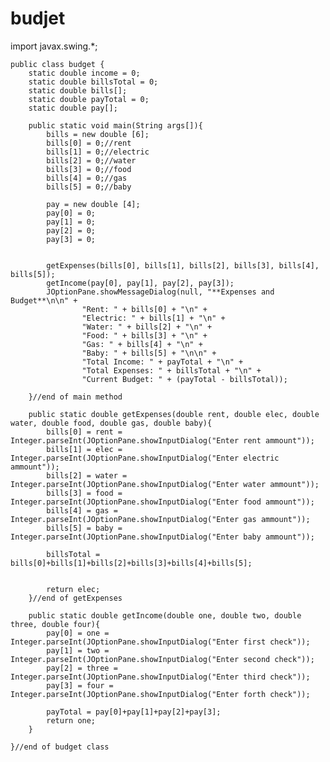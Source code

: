 # budjet
import javax.swing.*;
	
	public class budget {
		static double income = 0;
		static double billsTotal = 0;
		static double bills[];
		static double payTotal = 0;
		static double pay[];
		
		public static void main(String args[]){
			bills = new double [6];
			bills[0] = 0;//rent
			bills[1] = 0;//electric
			bills[2] = 0;//water
			bills[3] = 0;//food
			bills[4] = 0;//gas
			bills[5] = 0;//baby
			
			pay = new double [4];
			pay[0] = 0;
			pay[1] = 0;
			pay[2] = 0;
			pay[3] = 0;

			
			getExpenses(bills[0], bills[1], bills[2], bills[3], bills[4], bills[5]);
			getIncome(pay[0], pay[1], pay[2], pay[3]);
			JOptionPane.showMessageDialog(null, "**Expenses and Budget**\n\n" + 
					"Rent: " + bills[0] + "\n" + 
					"Electric: " + bills[1] + "\n" +
					"Water: " + bills[2] + "\n" +
					"Food: " + bills[3] + "\n" +
					"Gas: " + bills[4] + "\n" +
					"Baby: " + bills[5] + "\n\n" +
					"Total Income: " + payTotal + "\n" +
					"Total Expenses: " + billsTotal + "\n" +
					"Current Budget: " + (payTotal - billsTotal));

		}//end of main method
		
		public static double getExpenses(double rent, double elec, double water, double food, double gas, double baby){
			bills[0] = rent = Integer.parseInt(JOptionPane.showInputDialog("Enter rent ammount"));
			bills[1] = elec = Integer.parseInt(JOptionPane.showInputDialog("Enter electric ammount"));
			bills[2] = water = Integer.parseInt(JOptionPane.showInputDialog("Enter water ammount"));
			bills[3] = food = Integer.parseInt(JOptionPane.showInputDialog("Enter food ammount"));
			bills[4] = gas = Integer.parseInt(JOptionPane.showInputDialog("Enter gas ammount"));
			bills[5] = baby = Integer.parseInt(JOptionPane.showInputDialog("Enter baby ammount"));
			
			billsTotal = bills[0]+bills[1]+bills[2]+bills[3]+bills[4]+bills[5];

			
			return elec;
		}//end of getExpenses
		
		public static double getIncome(double one, double two, double three, double four){
			pay[0] = one = Integer.parseInt(JOptionPane.showInputDialog("Enter first check"));
			pay[1] = two = Integer.parseInt(JOptionPane.showInputDialog("Enter second check"));
			pay[2] = three = Integer.parseInt(JOptionPane.showInputDialog("Enter third check"));
			pay[3] = four = Integer.parseInt(JOptionPane.showInputDialog("Enter forth check"));

			payTotal = pay[0]+pay[1]+pay[2]+pay[3];
			return one;
		}
		
	}//end of budget class
	
	
